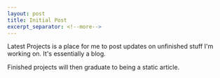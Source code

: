 ```yaml
---
layout: post
title: Initial Post
excerpt_separator: <!--more-->
---
```


Latest Projects is a place for me to post updates on unfinished stuff I'm working on. It's essentially a blog.

<!--more-->

Finished projects will then graduate to being a static article.
